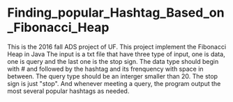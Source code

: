 # Finding_popular_Hashtag_Based_on_Fibonacci_Heap
This is the 2016 fall ADS project of UF.
This project implement the Fibonacci Heap in Java
The input is a txt file that have three type of input, one is data, one is query and the last one is the stop sign.
The data type should begin with # and followed by the hashtag and its frenquency with space in between.
The query type should be an interger smaller than 20.
The stop sign is just "stop".
And whenever meeting a query, the program output the most several popular hashtags as needed.
